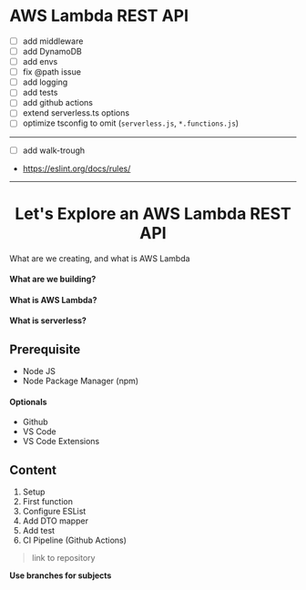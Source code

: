 # AWS Lambda REST API

-   [ ] add middleware
-   [ ] add DynamoDB
-   [ ] add envs
-   [ ] fix @path issue
-   [ ] add logging
-   [ ] add tests
-   [ ] add github actions
-   [ ] extend serverless.ts options
-   [ ] optimize tsconfig to omit (`serverless.js`, `*.functions.js`)

---

-   [ ] add walk-trough

-   https://eslint.org/docs/rules/

---

<h1 align="center">Let's Explore an AWS Lambda REST API</h1>

What are we creating, and what is AWS Lambda

#### What are we building?

#### What is AWS Lambda?

#### What is serverless?

## Prerequisite

-   Node JS
-   Node Package Manager (npm)

#### Optionals

-   Github
-   VS Code
-   VS Code Extensions

## Content

1. Setup
2. First function
3. Configure ESList
4. Add DTO mapper
5. Add test
6. CI Pipeline (Github Actions)

> link to repository

**Use branches for subjects**
